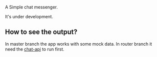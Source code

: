 A Simple chat messenger.

It's under development.

## How to see the output?

In master branch the app works with some mock data.
In router branch it need the [chat-api](https://github.com/bemaxima/chat-api) to run first.
